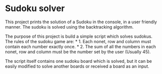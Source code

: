 # Sudoku solver 

This project prints the solution of a Sudoku in the console, in a user friendly manner. The sudoku is solved using the backtracking algorithm. 

The purpose of this project is build a simple script which solves sudokus. The rules of the sudoku game are: 
 	* 1. Each nonet, row and column must contain each number exactly once.
 	* 2. The sum of all the numbers in each nonet, row and column must be the number set by the user (Usually 45). 

The script itself contains one sudoku board which is solved, but it can be easily modified to solve another boards or received a board as an input.
